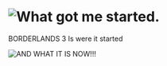 # ![What got me started.](https://images.wallpapersden.com/image/download/borderlands-3-4k_a2lmZWeUmZqaraWkpJRobWlmrWdma2Y.jpg)

BORDERLANDS 3 Is were it started

![AND WHAT IT IS NOW!!!](https://blenderartists.org/uploads/default/optimized/4X/d/9/5/d954c2c9f6811d087d58ebed205626240b34ea39_2_1035x582.png)
